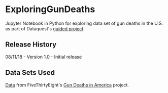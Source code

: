 # ExploringGunDeaths
Jupyter Notebook in Python for exploring data set of gun deaths in the U.S. as part of Dataquest's [guided project](https://www.dataquest.io/course/python-programming-intermediate).

## Release History

08/11/18 - Version 1.0 - Initial release

## Data Sets Used

[Data](https://github.com/fivethirtyeight/guns-data) from FiveThirtyEight's [Gun Deaths in America](https://fivethirtyeight.com/features/gun-deaths/) project.